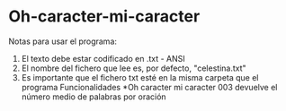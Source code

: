 # Oh-caracter-mi-caracter

Notas para usar el programa:
  1. El texto debe estar codificado en .txt - ANSI
  2. El nombre del fichero que lee es, por defecto, "celestina.txt"
  3. Es importante que el fichero txt esté en la misma carpeta que el programa
Funcionalidades
  *Oh caracter mi caracter 003 devuelve el número medio de palabras por oración
